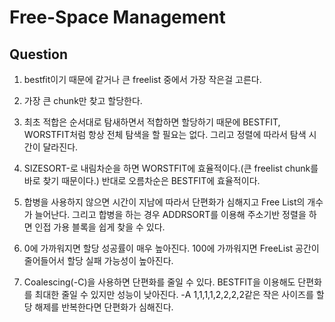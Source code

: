 # Free-Space Management

## Question

1. bestfit이기 때문에 같거나 큰 freelist 중에서 가장 작은걸 고른다.

2. 가장 큰 chunk만 찾고 할당한다.

3. 최초 적합은 순서대로 탐새하면서 적합하면 할당하기 때문에 BESTFIT, WORSTFIT처럼 항상 전체 탐색을 할 필요는 없다. 그리고 정렬에 따라서 탐색 시간이 달라진다.

4. SIZESORT-로 내림차순을 하면 WORSTFIT에 효율적이다.(큰 freelist chunk를 바로 찾기 때문이다.) 반대로 오름차순은 BESTFIT에 효율적이다.

5. 합병을 사용하지 않으면 시간이 지남에 따라서 단편화가 심해지고 Free List의 개수가 늘어난다. 그리고 합병을 하는 경우 ADDRSORT를 이용해 주소기반 정렬을 하면 인접 가용 블록을 쉽게 찾을 수 있다.

6. 0에 가까워지면 할당 성공률이 매우 높아진다. 100에 가까워지면 FreeList 공간이 줄어들어서 할당 실패 가능성이 높아진다.

7. Coalescing(-C)을 사용하면 단편화를 줄일 수 있다. BESTFIT을 이용해도 단편화를 최대한 줄일 수 있지만 성능이 낮아진다. -A 1,1,1,1,2,2,2,2같은 작은 사이즈를 할당 해제를 반복한다면 단편화가 심해진다.